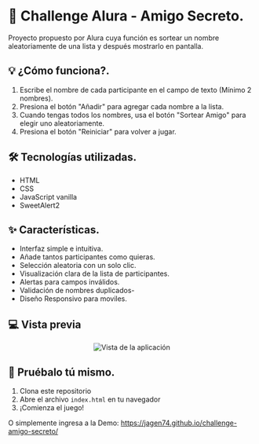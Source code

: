 # 🎲 Challenge Alura - Amigo Secreto.

Proyecto propuesto por Alura cuya función es sortear un nombre aleatoriamente de una lista y
después mostrarlo en pantalla.

## 💡 ¿Cómo funciona?.

1. Escribe el nombre de cada participante en el campo de texto (Mínimo 2 nombres).
2. Presiona el botón "Añadir" para agregar cada nombre a la lista.
3. Cuando tengas todos los nombres, usa el botón "Sortear Amigo" para elegir uno aleatoriamente.
4. Presiona el botón "Reiniciar" para volver a jugar.

## 🛠️ Tecnologías utilizadas.

- HTML
- CSS
- JavaScript vanilla
- SweetAlert2

## ✨ Características.

- Interfaz simple e intuitiva.
- Añade tantos participantes como quieras.
- Selección aleatoria con un solo clic.
- Visualización clara de la lista de participantes.
- Alertas para campos inválidos.
- Validación de nombres duplicados- 
- Diseño Responsivo para moviles.

## 💻 Vista previa

<div align="center">
  <img src="https://github.com/user-attachments/assets/bc50ebf4-5e46-4c6d-bc58-160e8dcc0130" alt="Vista de la aplicación">
</div>

## 🚀 Pruébalo tú mismo.
1. Clona este repositorio
2. Abre el archivo `index.html` en tu navegador
3. ¡Comienza el juego!

O simplemente ingresa a la Demo:
https://jagen74.github.io/challenge-amigo-secreto/
